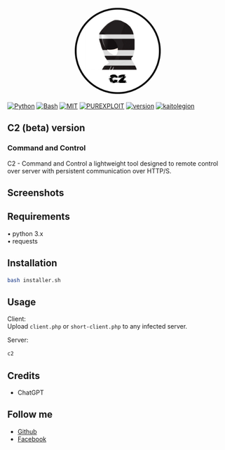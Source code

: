 <p align="center">
  <img src="assets/img/logo.png" alt="C2 Logo" width="200" style="border-radius: 100%;">
  </br>

</p>

[![Python](https://img.shields.io/badge/language-Python%203-blue.svg)](https://www.python.org)
[![Bash](https://img.shields.io/badge/language-Bash-blue.svg)](https://www.gnu.org/software/bash/)
[![MIT](https://img.shields.io/badge/license-MIT-red.svg)](https://opensource.org/licenses/MIT)
[![PUREXPLOIT](https://img.shields.io/badge/team-purexploit-blue)](https://github.com/purexploit)
[![version](https://img.shields.io/badge/version-1.0-blue)](https://github.com/purexploit)
[![kaitolegion](https://img.shields.io/badge/author-kaitocoding-blue.svg)](https://github.com/kaitolegion)

## C2 (beta) version
### Command and Control
C2 - Command and Control a lightweight tool designed to remote control over server with persistent communication over HTTP/S.

## Screenshots



## Requirements
• python 3.x </br>
• requests

## Installation

```sh
bash installer.sh
```

## Usage

Client:<br>
Upload `client.php` or `short-client.php` to any infected server.

Server:
```sh
c2
```

## Credits
<ul>
    <li><a>ChatGPT</a></li>
</ul>

## Follow me
<ul>
    <li><a href="https://github.com/kaitolegion">Github</a></li>
    <li><a href="https://www.facebook.com/profile.php?id=61579313000725">Facebook</a></li>
</ul>
